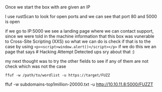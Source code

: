 

Once we start the box with are given an IP 

I use rustScan to look for open ports and we can see that port 80 and 5000 is open

if we go to IP:5000 we see a landing page where we can contact support, since we were told in the machine information that this box was vunerable to Cross-Site Scripting (XXS) so what we can do is check if that is to the case by using 
`<p><script>window.alert()</script></p>` if we do this we an page that says # Hacking Attempt Detected ups sry about that :)

my next thought was to try the other fields to see if any of them are not check which was not the case

```
ffuf -w /path/to/wordlist -u https://target/FUZZ
```

ffuf -w subdomains-top1million-20000.txt -u http://10.10.11.8:5000/FUZZT